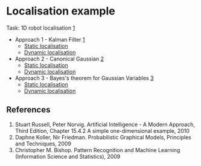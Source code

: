 Localisation example
====================

Task: 1D robot localisation [1](#references)

* Approach 1 - Kalman Filter [1](#references)
  * [Static localisation](https://github.com/danielkorzekwa/bayes-scala/blob/master/src/test/scala/dk/bayes/gaussian/localisation1d/StaticLocalisationKalmanTest.scala)
  * [Dynamic localisation](https://github.com/danielkorzekwa/bayes-scala/blob/master/src/test/scala/dk/bayes/gaussian/localisation1d/HMMLocalisationKalmanTest.scala)
* Approach 2 - Canonical Gaussian [2](#references)
  * [Static localisation](https://github.com/danielkorzekwa/bayes-scala/blob/master/src/test/scala/dk/bayes/gaussian/localisation1d/StaticLocalisationCanonicalGaussianTest.scala)
  * [Dynamic localisation](https://github.com/danielkorzekwa/bayes-scala/blob/master/src/test/scala/dk/bayes/gaussian/localisation1d/HMMLocalisationCanonicalGaussianTest.scala)
* Approach 3 - Bayes's theorem for Gaussian Variables [3](#references)
  * [Static localisation](https://github.com/danielkorzekwa/bayes-scala/blob/master/src/test/scala/dk/bayes/gaussian/localisation1d/StaticLocalisationGaussianTest.scala)
  * [Dynamic localisation](https://github.com/danielkorzekwa/bayes-scala/blob/master/src/test/scala/dk/bayes/gaussian/localisation1d/HMMLocalisationGaussianTest.scala)

References
---------------
1. Stuart Russell, Peter Norvig. Artificial Intelligence - A Modern Approach, Third Edition, Chapter 15.4.2 A simple one-dimensional example, 2010
2. Daphne Koller, Nir Friedman. Probabilistic Graphical Models, Principles and Techniques, 2009
3. Christopher M. Bishop. Pattern Recognition and Machine Learning (Information Science and Statistics), 2009